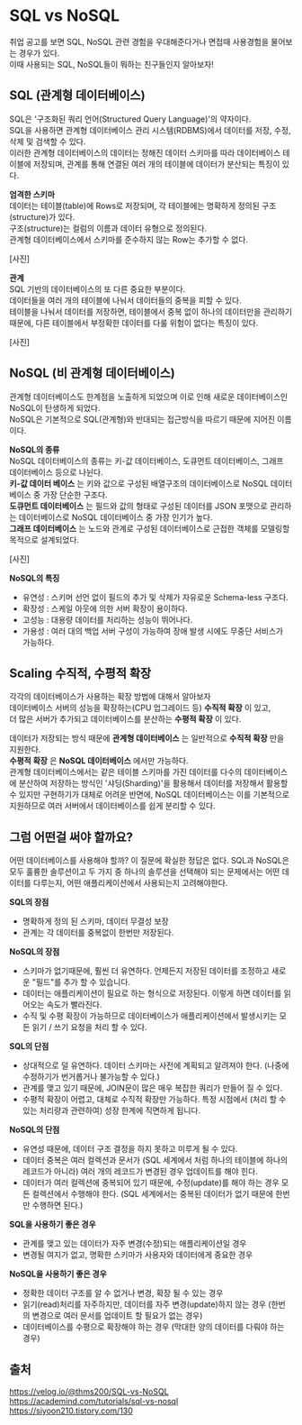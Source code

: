 # SQL vs NoSQL
취업 공고를 보면 SQL, NoSQL 관련 경험을 우대해준다거나 면접때 사용경험을 물어보는 경우가 있다.  
이때 사용되는 SQL, NoSQL들이 뭐하는 친구들인지 알아보자!

## **SQL (관계형 데이터베이스)**  
SQL은 '구조화된 쿼리 언어(Structured Query Language)'의 약자이다.  
SQL을 사용하면 관계형 데이터베이스 관리 시스템(RDBMS)에서 데이터를 저장, 수정, 삭제 및 검색할 수 있다.  
이러한 관계형 데이터베이스의 데이터는 정해진 데이터 스키마를 따라 데이터베이스 테이블에 저장되며, 관계를 통해 연결된 여러 개의 테이블에 데이터가 분산되는 특징이 있다. 

**엄격한 스키마**  
데이터는 테이블(table)에 Rows로 저장되며, 각 테이블에는 명확하게 정의된 구조(structure)가 있다.  
구조(structure)는 컬럼의 이름과 데이터 유형으로 정의된다.  
관계형 데이터베이스에서 스키마를 준수하지 않는 Row는 추가할 수 없다. 

[사진]

**관계**  
SQL 기반의 데이터베이스의 또 다른 중요한 부분이다.  
데이터들을 여러 개의 테이블에 나눠서 데이터들의 중복을 피할 수 있다.  
테이블을 나눠서 데이터를 저장하면, 테이블에서 중복 없이 하나의 데이터만을 관리하기 때문에, 다른 테이블에서 부정확한 데이터를 다룰 위험이 없다는 특징이 있다.

[사진]

## **NoSQL (비 관계형 데이터베이스)**
관계형 데이터베이스도 한계점을 노출하게 되었으며 이로 인해 새로운 데이터베이스인 NoSQL이 탄생하게 되었다.  
NoSQL은 기본적으로 SQL(관계형)와 반대되는 접근방식을 따르기 때문에 지어진 이름이다.

**NoSQL의 종류**  
NoSQL 데이터베이스의 종류는 키-값 데이터베이스, 도큐먼트 데이터베이스, 그래프 데이터베이스 등으로 나뉜다.  
**키-값 데이터 베이스** 는 키와 값으로 구성된 배열구조의 데이터베이스로 NoSQL 데이터베이스 중 가장 단순한 구조다.  
**도큐먼트 데이터베이스** 는 필드와 값의 형태로 구성된 데이터를 JSON 포맷으로 관리하는 데이터베이스로 NoSQL 데이터베이스 중 가장 인기가 높다.  
**그래프 데이터베이스** 는 노드와 관계로 구성된 데이터베이스로 근접한 객체를 모델링할 목적으로 설계되었다. 

[사진]

**NoSQL의 특징**  
- 유연성 : 스키머 선언 없이 필드의 추가 및 삭제가 자유로운 Schema-less 구조다.
- 확장성 : 스케일 아웃에 의한 서버 확장이 용이하다.
- 고성능 : 대용량 데이터를 처리하는 성능이 뛰어나다.
- 가용성 : 여러 대의 백업 서버 구성이 가능하여 장애 발생 시에도 무중단 서비스가 가능하다.

## **Scaling 수직적, 수평적 확장**
각각의 데이터베이스가 사용하는 확장 방법에 대해서 알아보자  
데이터베이스 서버의 성능을 확장하는(CPU 업그레이드 등) **수직적 확장** 이 있고,   
더 많은 서버가 추가되고 데이터베이스를 분산하는 **수평적 확장** 이 있다.  

데이터가 저장되는 방식 때문에 **관계형 데이터베이스** 는 일반적으로 **수직적 확장** 만을 지원한다.  
**수평적 확장** 은 **NoSQL 데이터베이스** 에서만 가능하다.  
관계형 데이터베이스에서는 같은 테이블 스키마를 가진 데이터를 다수의 데이터베이스에 분산하여 저장하는 방식인 '샤딩(Sharding)'을 활용해서 데이터를 저장해서 활용할 수 있지만 구현하기가 대체로 어려운 반면에, NoSQL 데이터베이스는 이를 기본적으로 지원하므로 여러 서버에서 데이터베이스를 쉽게 분리할 수 있다. 


## **그럼 어떤걸 써야 할까요?**
어떤 데이터베이스를 사용해야 할까? 이 질문에 확실한 정답은 없다. SQL과 NoSQL은 모두 훌륭한 솔루션이고 두 가지 중 하나의 솔루션을 선택해야 되는 문제에서는 어떤 데이터를 다루는지, 어떤 애플리케이션에서 사용되는지 고려해야한다.

**SQL의 장점**
- 명확하게 정의 된 스키마, 데이터 무결성 보장
- 관계는 각 데이터를 중복없이 한번만 저장된다. 

**NoSQL의 장점**  
- 스키마가 없기때문에, 훨씬 더 유연하다. 언제든지 저장된 데이터를 조정하고 새로운 "필드"를 추가 할 수 있습니다.
- 데이터는 애플리케이션이 필요로 하는 형식으로 저장된다. 이렇게 하면 데이터를 읽어오는 속도가 빨라진다.
- 수직 및 수평 확장이 가능하므로 데이터베이스가 애플리케이션에서 발생시키는 모든 읽기 / 쓰기 요청을 처리 할 수 있다.

**SQL의 단점**  
- 상대적으로 덜 유연하다. 데이터 스키마는 사전에 계획되고 알려져야 한다. (나중에 수정하기가 번거롭거나 불가능할 수  있다.)
- 관계를 맺고 있기 때문에, JOIN문이 많은 매우 복잡한 쿼리가 만들어 질 수 있다.
- 수평적 확장이 어렵고, 대체로 수직적 확장만 가능하다. 특정 시점에서 (처리 할 수 있는 처리량과 관련하여) 성장 한계에 직면하게 됩니다.

**NoSQL의 단점**  
- 유연성 때문에, 데이터 구조 결정을 하지 못하고 미루게 될 수 있다.
- 데이터 중복은 여러 컬렉션과 문서가 (SQL 세계에서 처럼 하나의 테이블에 하나의 레코드가 아니라) 여러 개의 레코드가 변경된 경우 업데이트를 해야 힌다.
- 데이터가 여러 컬렉션에 중복되어 있기 때문에, 수정(update)를 해야 하는 경우 모든 컬렉션에서 수행해야 한다. (SQL 세계에서는 중복된 데이터가 없기 때문에 한번만 수행하면 된다.)

**SQL을 사용하기 좋은 경우**  
- 관계를 맺고 있는 데이터가 자주 변경(수정)되는 애플리케이션일 경우   
- 변경될 여지가 없고, 명확한 스키마가 사용자와 데이터에게 중요한 경우

**NoSQL을 사용하기 좋은 경우**
- 정확한 데이터 구조를 알 수 없거나 변경, 확장 될 수 있는 경우  
- 읽기(read)처리를 자주하지만, 데이터를 자주 변경(update)하지 않는 경우 (한번의 변경으로 여러 문서를 업데이트 할 필요가 없는 경우)  
- 데이터베이스를 수평으로 확장해야 하는 경우 (막대한 양의 데이터를 다뤄야 하는 경우)

## 출처
https://velog.io/@thms200/SQL-vs-NoSQL  
https://academind.com/tutorials/sql-vs-nosql  
https://siyoon210.tistory.com/130  